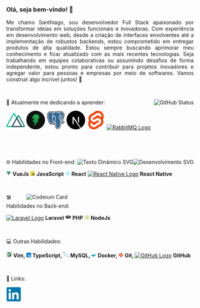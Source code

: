 ### Olá, seja bem-vindo! 👋


<p align="justify">
  Me chamo Santhiago, sou desenvolvedor Full Stack apaixonado por transformar ideias em soluções funcionais e inovadoras. Com experiência em desenvolvimento web, desde a criação de interfaces envolventes até a implementação de robustos backends, estou comprometido em entregar produtos de alta qualidade. Estou sempre buscando aprimorar meu conhecimento e ficar atualizado com as mais recentes tecnologias. Seja trabalhando em equipes colaborativas ou assumindo desafios de forma independente, estou pronto para contribuir para projetos inovadores e agregar valor para pessoas e empresas por meio de softwares. Vamos construir algo incrível juntos! 🚀
</p>

<p align='right'>&nbsp;
  
<img src="https://github-readme-stats-sigma-five.vercel.app/api?username=denjiwe&show_icons=true&theme=midnight-purple&include_all_commits=true&rank_icon=percentile&hide=issues,contribs" align="right"  margin="2px" alt="GitHub Status"/></p>

<p align="left">
  📝 Atualmente me dedicando a aprender:
</p>

<div style="display:inline">
<a href="https://nuxt.com" target="_blank"><img src="https://raw.githubusercontent.com/devicons/devicon/master/icons/nuxtjs/nuxtjs-original.svg" height="50" width="50" alt="NuxtJs Logo"/></a>
<a href="https://expresso-ts.com" target="_blank"><img src="https://github.com/expressots/expressots/blob/main/media/expressots.png" height="50" width="50" alt="ExpressoTs Logo"/></a>
<a href="https://www.postgresql.org" target="_blank"><img src="https://raw.githubusercontent.com/devicons/devicon/master/icons/postgresql/postgresql-original.svg" height="50" width="50" alt="PostgreSQL Logo"/></a>
<a href="https://nextjs.org" target="_blank"><img src="https://raw.githubusercontent.com/devicons/devicon/master/icons/nextjs/nextjs-original.svg" height="50" width="50" alt="NextJs Logo"/></a>
<a href="https://svelte.dev/" target="_blank"><img src="https://raw.githubusercontent.com/devicons/devicon/master/icons/svelte/svelte-original.svg" height="50" width="50" alt="Svelte Logo"/></a>
<a href="https://www.rabbitmq.com/" target="_blank"><img src="https://www.svgrepo.com/show/303576/rabbitmq-logo.svg" height="50" width="50" alt="RabbitMQ Logo"/></a>

<p>&nbsp;</p>

<p align='right'>&nbsp;
  
<img src="https://readme-typing-svg.herokuapp.com?font=Fira+Code&duration=1500&pause=2000&color=AF3FF7&random=true&width=295&lines=com+Laravel;com+PHP;Front-end;Back-end;com+VueJs;com+React+Native;com+JavaScript;com+Vim;com+Docker" align="right" alt="Desenvolvimento SVG"/><img src="https://readme-typing-svg.herokuapp.com?font=Fira+Code&duration=500&color=AF3FF7&repeat=false&random=false&width=180&lines=Desenvolvimento" align="right" alt="Texto Dinâmico SVG"/></p>

<p align="left">
  🌐 Habilidades no Front-end: 
</p>

<div style="display:inline;">
<a href="https://vuejs.org" target="_blank"><img src="https://raw.githubusercontent.com/devicons/devicon/master/icons/vuejs/vuejs-original.svg" height="13" width="13" alt="VueJs Logo"/></a>
<strong>VueJs</strong>
</div>
<div style="display:inline;">
<a href="https://developer.mozilla.org/pt-BR/docs/Web/JavaScript" target="_blank"><img src="https://raw.githubusercontent.com/devicons/devicon/master/icons/javascript/javascript-original.svg" height="13" width="13" alt="JS Logo"/></a>
<strong>JavaScript</strong>
</div>
<div style="display:inline;">
<a href="https://react.dev/" target="_blank"><img src="https://github.com/devicons/devicon/blob/master/icons/react/react-original.svg" height="13" width="13" alt="React Logo"/></a>
<strong>React</strong>
</div>
<div style="display:inline;">
<a href="https://react.dev/" target="_blank"><img src="https://cdn.worldvectorlogo.com/logos/react-1.svg" height="13" width="13" alt="React Native Logo"/></a>
<strong>React Native</strong>
</div>

<p align='right'>&nbsp;

<img src="https://codeium.com/profile/ogaihtnas/card.png" width=450 heigth=300 align="right" alt="Codeium Card"/></p>

<p align="left">
  🛠️ Habilidades no Back-end: 
</p>

<div style="display:inline;">
<a href="https://laravel.com/" target="_blank"><img src="https://cdn.worldvectorlogo.com/logos/laravel-2.svg" height="13" width="13" alt="Laravel Logo"/></a>
<strong>Laravel</strong>
</div>
<div style="display:inline;">
<a href="https://www.php.net/" target="_blank"><img src="https://raw.githubusercontent.com/devicons/devicon/master/icons/php/php-plain.svg" height="15" width="15" alt="PHP Logo"/></a>
<strong>PHP</strong>
</div>
<div style="display:inline;">
<a href="https://nodejs.org/" target="_blank"><img src="https://raw.githubusercontent.com/devicons/devicon/master/icons/nodejs/nodejs-original.svg" height="13" width="13" alt="NodeJs Logo"/></a>
<strong>NodeJs</strong>
</div>

<p>&nbsp;</p>

<p align="left">
  💻 Outras Habilidades:
</p>

<div style="display:inline;">
<a href="https://neovim.io/" target="_blank"><img src="https://raw.githubusercontent.com/devicons/devicon/master/icons/vim/vim-original.svg" height="15" width="15" alt="Vim Logo"/></a>
<strong>Vim, </strong>
<a href="https://www.typescriptlang.org/" target="_blank"><img src="https://raw.githubusercontent.com/devicons/devicon/master/icons/typescript/typescript-plain.svg" height="13" width="13" alt="TypeScript Logo"/></a>
<strong>TypeScript, </strong>
<a href="https://www.mysql.com/" target="_blank"><img src="https://raw.githubusercontent.com/devicons/devicon/master/icons/mysql/mysql-original.svg" height="15" width="15" alt="MySQL Logo"/></a>
<strong>MySQL, </strong>
<a href="https://www.docker.com/" target="_blank"><img src="https://raw.githubusercontent.com/devicons/devicon/master/icons/docker/docker-plain.svg" height="13" width="13" alt="Docker Logo"/></a>
<strong>Docker, </strong>
<a href="https://git-scm.com/" target="_blank"><img src="https://raw.githubusercontent.com/devicons/devicon/master/icons/git/git-original.svg" height="13" width="13" alt="Git Logo"/></a>
<strong>Git, </strong>
<a href="https://github.com/" target="_blank"><img src="https://www.logo.wine/a/logo/GitHub/GitHub-Icon-White-Dark-Background-Logo.wine.svg" height="16" width="16" alt="GitHub Logo"/></a>
<strong>GitHub</strong>
</div>

<p>&nbsp;</p>

<p align="left">
  🔗 Links:
</p>

<div style="display:inline;">
<a href="https://www.linkedin.com/in/santhiagomonteiropereira" target="_blank"><img src="https://raw.githubusercontent.com/devicons/devicon/master/icons/linkedin/linkedin-original.svg" height="40" width="40" alt="LinkedIn Logo"/></a>
</div>
